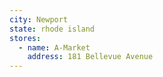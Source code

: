 ```yaml
---
city: Newport
state: rhode island
stores:
  - name: A-Market
    address: 181 Bellevue Avenue
---
```


